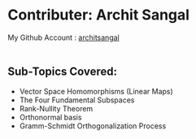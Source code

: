 # Contributer: Archit Sangal
My Github Account : <a href="https://github.com/architsangal">architsangal</a>
<br/></br>
## Sub-Topics Covered:
+ Vector Space Homomorphisms (Linear Maps)
+ The Four Fundamental Subspaces
+ Rank-Nullity Theorem
+ Orthonormal basis
+ Gramm-Schmidt Orthogonalization Process
